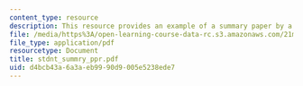 ```yaml
---
content_type: resource
description: This resource provides an example of a summary paper by a student.
file: /media/https%3A/open-learning-course-data-rc.s3.amazonaws.com/21m-710-script-analysis-fall-2005/d4bcb43a6a3aeb9990d9005e5238ede7_stdnt_summry_ppr.pdf
file_type: application/pdf
resourcetype: Document
title: stdnt_summry_ppr.pdf
uid: d4bcb43a-6a3a-eb99-90d9-005e5238ede7
---
```

